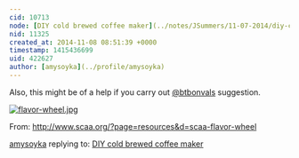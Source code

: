 ```yaml
---
cid: 10713
node: [DIY cold brewed coffee maker](../notes/JSummers/11-07-2014/diy-cold-brewed-coffee-maker)
nid: 11325
created_at: 2014-11-08 08:51:39 +0000
timestamp: 1415436699
uid: 422627
author: [amysoyka](../profile/amysoyka)
---
```


Also, this might be of a help if you carry out [@btbonvals](/profile/btbonvals) suggestion.


[![flavor-wheel.jpg](http://www.scaa.org/Images/Pages/Resources/flavor-wheel.jpg)](http://www.scaa.org/Images/Pages/Resources/flavor-wheel.jpg)


From: http://www.scaa.org/?page=resources&d=scaa-flavor-wheel

[amysoyka](../profile/amysoyka) replying to: [DIY cold brewed coffee maker](../notes/JSummers/11-07-2014/diy-cold-brewed-coffee-maker)

